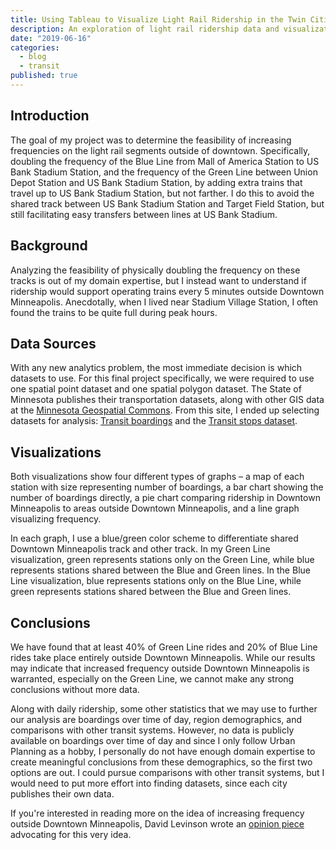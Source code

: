 ```yaml
---
title: Using Tableau to Visualize Light Rail Ridership in the Twin Cities
description: An exploration of light rail ridership data and visualization techniques using Tableau.
date: "2019-06-16"
categories:
  - blog
  - transit
published: true
---
```


## Introduction

The goal of my project was to determine the feasibility of increasing frequencies on the light rail segments outside of downtown. Specifically, doubling the frequency of the Blue Line from Mall of America Station to US Bank Stadium Station, and the frequency of the Green Line between Union Depot Station and US Bank Stadium Station, by adding extra trains that travel up to US Bank Stadium Station, but not farther. I do this to avoid the shared track between US Bank Stadium Station and Target Field Station, but still facilitating easy transfers between lines at US Bank Stadium.

## Background

Analyzing the feasibility of physically doubling the frequency on these tracks is out of my domain expertise, but I instead want to understand if ridership would support operating trains every 5 minutes outside Downtown Minneapolis. Anecdotally, when I lived near Stadium Village Station, I often found the trains to be quite full during peak hours.

## Data Sources

With any new analytics problem, the most immediate decision is which datasets to use. For this final project specifically, we were required to use one spatial point dataset and one spatial polygon dataset. The State of Minnesota publishes their transportation datasets, along with other GIS data at the [Minnesota Geospatial Commons](https://gisdata.mn.gov/organization/us-mn-state-metc). From this site, I ended up selecting datasets for analysis: [Transit boardings](https://gisdata.mn.gov/dataset/us-mn-state-metc-trans-stop-boardings-alightings) and the [Transit stops dataset](https://gisdata.mn.gov/dataset/us-mn-state-metc-trans-transit-stops).

## Visualizations

Both visualizations show four different types of graphs – a map of each station with size representing number of boardings, a bar chart showing the number of boardings directly, a pie chart comparing ridership in Downtown Minneapolis to areas outside Downtown Minneapolis, and a line graph visualizing frequency.

In each graph, I use a blue/green color scheme to differentiate shared Downtown Minneapolis track and other track. In my Green Line visualization, green represents stations only on the Green Line, while blue represents stations shared between the Blue and Green lines. In the Blue Line visualization, blue represents stations only on the Blue Line, while green represents stations shared between the Blue and Green lines.

## Conclusions

We have found that at least 40% of Green Line rides and 20% of Blue Line rides take place entirely outside Downtown Minneapolis. While our results may indicate that increased frequency outside Downtown Minneapolis is warranted, especially on the Green Line, we cannot make any strong conclusions without more data.

Along with daily ridership, some other statistics that we may use to further our analysis are boardings over time of day, region demographics, and comparisons with other transit systems. However, no data is publicly available on boardings over time of day and since I only follow Urban Planning as a hobby, I personally do not have enough domain expertise to create meaningful conclusions from these demographics, so the first two options are out. I could pursue comparisons with other transit systems, but I would need to put more effort into finding datasets, since each city publishes their own data.

If you're interested in reading more on the idea of increasing frequency outside Downtown Minneapolis, David Levinson wrote an [opinion piece](https://streets.mn/2015/12/07/wye-not/) advocating for this very idea.
